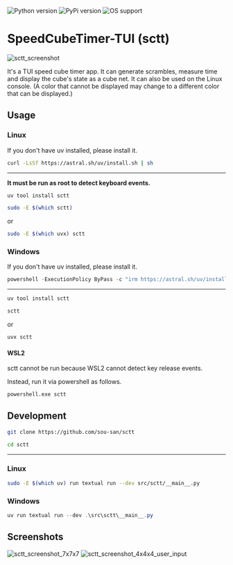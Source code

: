 ![Python version](https://img.shields.io/badge/python-3.12%20%7C%203.13-blue.svg)
![PyPi version](https://img.shields.io/badge/pypi%20package-v0.2.1-green.svg)
![OS support](https://img.shields.io/badge/OS-Linux%20%7C%20Windows-red.svg)

# SpeedCubeTimer-TUI (sctt)

![sctt_screenshot](https://github.com/user-attachments/assets/d5e05bc7-801d-42ba-a8ee-752c30ad5313)

It's a TUI speed cube timer app. It can generate scrambles, measure time and display the cube's state as a cube net. It can also be used on the Linux console. (A color that cannot be displayed may change to a different color that can be displayed.)

## Usage

### Linux

If you don't have uv installed, please install it.

```bash
curl -LsSf https://astral.sh/uv/install.sh | sh
```

---

**It must be run as root to detect keyboard events.**

```bash
uv tool install sctt
```

```bash
sudo -E $(which sctt)
```

or

```bash
sudo -E $(which uvx) sctt
```

### Windows

If you don't have uv installed, please install it.

```powershell
powershell -ExecutionPolicy ByPass -c "irm https://astral.sh/uv/install.ps1 | iex"
```

---

```powershell
uv tool install sctt
```

```powershell
sctt
```

or

```powershell
uvx sctt
```

#### WSL2

sctt cannot be run because WSL2 cannot detect key release events.

Instead, run it via powershell as follows.

```bash
powershell.exe sctt
```

## Development

```bash
git clone https://github.com/sou-san/sctt
```

```bash
cd sctt
```

---

### Linux

```bash
sudo -E $(which uv) run textual run --dev src/sctt/__main__.py
```

### Windows

```powershell
uv run textual run --dev .\src\sctt\__main__.py
```

## Screenshots

![sctt_screenshot_7x7x7](https://github.com/user-attachments/assets/4670e5ad-1732-4822-aa96-29d033697825)
![sctt_screenshot_4x4x4_user_input](https://github.com/user-attachments/assets/f53dd3d8-c732-45dd-835b-2f045c3bb6a4)
